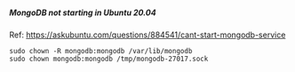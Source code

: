 ##### MongoDB not starting in Ubuntu 20.04
Ref: https://askubuntu.com/questions/884541/cant-start-mongodb-service

```
sudo chown -R mongodb:mongodb /var/lib/mongodb 
sudo chown mongodb:mongodb /tmp/mongodb-27017.sock
```

